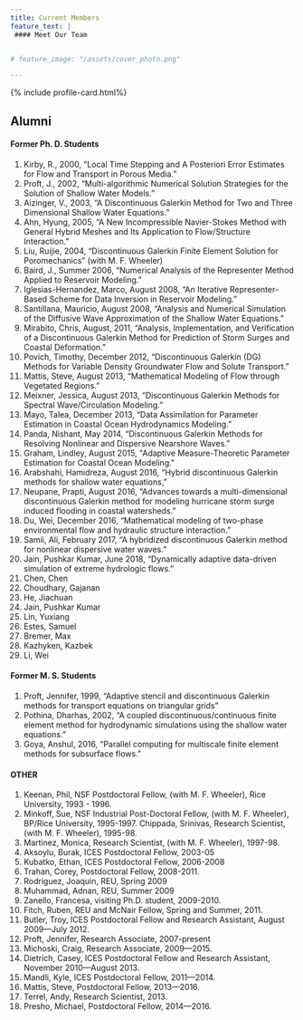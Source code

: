 ```yaml
---
title: Current Members
feature_text: |
 #### Meet Our Team


# feature_image: "/assets/cover_photo.png"

---
```



{% include profile-card.html%}


## Alumni

#### Former Ph. D. Students

1. Kirby, R., 2000, “Local Time Stepping and A Posteriori Error Estimates for Flow and Transport in Porous Media.”
2. Proft, J., 2002, “Multi-algorithmic Numerical Solution Strategies for the Solution of Shallow Water Models.”
3. Aizinger, V., 2003, “A Discontinuous Galerkin Method for Two and Three Dimensional Shallow Water Equations.”
4. Ahn, Hyung, 2005, “A New Incompressible Navier-Stokes Method with General Hybrid Meshes and Its Application to Flow/Structure Interaction.”
5. Liu, Ruijie, 2004, “Discontinuous Galerkin Finite Element Solution for Poromechanics” (with M. F. Wheeler)
6. Baird, J., Summer 2006, “Numerical Analysis of the Representer Method Applied to Reservoir Modeling.”
7. Iglesias-Hernandez, Marco, August 2008, “An Iterative Representer-Based Scheme for Data Inversion in Reservoir Modeling.”
8. Santillana, Mauricio, August 2008, “Analysis and Numerical Simulation of the Diffusive Wave Approximation of the Shallow Water Equations.”
9. Mirabito, Chris, August, 2011, “Analysis, Implementation, and Verification of a Discontinuous Galerkin Method for Prediction of Storm Surges and Coastal Deformation.”
10. Povich, Timothy, December 2012, “Discontinuous Galerkin (DG) Methods for Variable Density Groundwater Flow and Solute Transport.”
11. Mattis, Steve, August 2013, “Mathematical Modeling of Flow through Vegetated Regions.”
12. Meixner, Jessica, August 2013, “Discontinuous Galerkin Methods for Spectral Wave/Circulation
Modeling.”
13. Mayo, Talea, December 2013, “Data Assimilation for Parameter Estimation in Coastal Ocean
Hydrodynamics Modeling.”
14. Panda, Nishant, May 2014, “Discontinuous Galerkin Methods for Resolving Nonlinear and Dispersive
Nearshore Waves.”
15. Graham, Lindley, August 2015, "Adaptive Measure-Theoretic Parameter Estimation for Coastal Ocean Modeling."
16. Arabshahi, Hamidreza, August 2016, “Hybrid discontinuous Galerkin methods for shallow water equations,”
17. Neupane, Prapti, August 2016, “Advances towards a multi-dimensional discontinuous Galerkin method for modeling hurricane storm surge induced flooding in coastal watersheds.”
18. Du, Wei, December 2016, “Mathematical modeling of two-phase environmental flow and hydraulic structure interaction.”
19. Samii, Ali, February 2017, “A hybridized discontinuous Galerkin method for nonlinear dispersive water waves.”
20. Jain, Pushkar Kumar, June 2018, “Dynamically adaptive data-driven simulation of extreme hydrologic flows.”
21. Chen, Chen 
22. Choudhary, Gajanan 
23. He, Jiachuan
24. Jain, Pushkar Kumar 
25. Lin, Yuxiang
26. Estes, Samuel 
27. Bremer, Max 
28. Kazhyken, Kazbek 
29. Li, Wei


#### Former M. S. Students

1. Proft, Jennifer, 1999, “Adaptive stencil and discontinuous Galerkin methods for transport equations on triangular grids”
2. Pothina, Dharhas, 2002, “A coupled discontinuous/continuous finite element method for hydrodynamic simulations using the shallow water equations.”
3. Goya, Anshul, 2016, “Parallel computing for multiscale finite element methods for subsurface flows.”

#### OTHER 
1. Keenan, Phil, NSF Postdoctoral Fellow, (with M. F. Wheeler), Rice University, 1993 - 1996.
2. Minkoff, Sue, NSF Industrial Post-Doctoral Fellow, (with M. F. Wheeler), BP/Rice University, 1995-1997. Chippada, Srinivas, Research Scientist, (with M. F. Wheeler), 1995-98.
3. Martinez, Monica, Research Scientist, (with M. F. Wheeler), 1997-98.
4. Aksoylu, Burak, ICES Postdoctoral Fellow, 2003-05
5. Kubatko, Ethan, ICES Postdoctoral Fellow, 2006-2008
6. Trahan, Corey, Postdoctoral Fellow, 2008-2011.
7. Rodriguez, Joaquin, REU, Spring 2009
8. Muhammad, Adnan, REU, Summer 2009
9. Zanello, Francesa, visiting Ph.D. student, 2009-2010.
10. Fitch, Ruben, REU and McNair Fellow, Spring and Summer, 2011.
11. Butler, Troy, ICES Postdoctoral Fellow and Research Assistant, August 2009—July 2012.
12. Proft, Jennifer, Research Associate, 2007-present
13. Michoski, Craig, Research Associate, 2009—2015.
14. Dietrich, Casey, ICES Postdoctoral Fellow and Research Assistant, November 2010—August 2013.
15. Mandli, Kyle, ICES Postdoctoral Fellow, 2011—2014.
16. Mattis, Steve, Postdoctoral Fellow, 2013—2016.
17. Terrel, Andy, Research Scientist, 2013.
18. Presho, Michael, Postdoctoral Fellow, 2014—2016.

